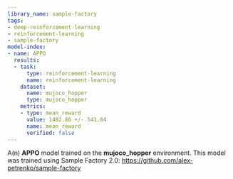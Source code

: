 ```yaml
---
library_name: sample-factory
tags:
- deep-reinforcement-learning
- reinforcement-learning
- sample-factory
model-index:
- name: APPO
  results:
  - task:
      type: reinforcement-learning
      name: reinforcement-learning
    dataset:
      name: mujoco_hopper
      type: mujoco_hopper
    metrics:
    - type: mean_reward
      value: 1482.86 +/- 541.04
      name: mean_reward
      verified: false
---
```


A(n) **APPO** model trained on the **mujoco_hopper** environment.
This model was trained using Sample Factory 2.0: https://github.com/alex-petrenko/sample-factory
    